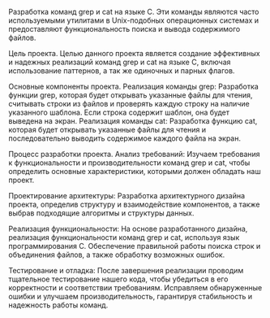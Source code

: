 Разработка команд grep и cat на языке C. Эти команды являются часто используемыми утилитами в Unix-подобных операционных системах и предоставляют функциональность поиска и вывода содержимого файлов.

Цель проекта.
Целью данного проекта является создание эффективных и надежных реализаций команд grep и cat на языке C, включая использование паттернов, а так же одиночных и парных флагов.

Основные компоненты проекта.
Реализация команды grep: Разработка функции grep, которая будет открывать указанные файлы для чтения, считывать строки из файлов и проверять каждую строку на наличие указанного шаблона. Если строка содержит шаблон, она будет выведена на экран.
Реализация команды cat: Разработка функцию cat, которая будет открывать указанные файлы для чтения и последовательно выводить содержимое каждого файла на экран.

Процесс разработки проекта.
Анализ требований: Изучаем требования к функциональности и производительности команд grep и cat, чтобы определить основные характеристики, которыми должен обладать наш проект.

Проектирование архитектуры: Разработка архитектурного дизайна проекта, определив структуру и взаимодействие компонентов, а также выбрав подходящие алгоритмы и структуры данных.

Реализация функциональности: На основе разработанного дизайна, реализация функциональности команд grep и cat, используя язык программирования C. Обеспечение правильной работы поиска строк и объединения файлов, а также обработку возможных ошибок.

Тестирование и отладка: После завершения реализации проводим тщательное тестирование нашего кода, чтобы убедиться в его корректности и соответствии требованиям. Исправляем обнаруженные ошибки и улучшаем производительность, гарантируя стабильность и надежность работы команд.
